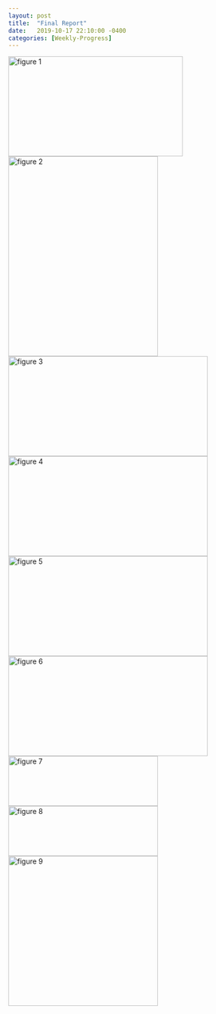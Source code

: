 ```yaml
---
layout: post
title:  "Final Report"
date:   2019-10-17 22:10:00 -0400
categories: [Weekly-Progress]
---
```


<img src="/12740teamAF/assets/figure_1.png" alt="figure 1" width="350" height="200">

<img src="/12740teamAF/assets/figure_2.png" alt="figure 2" width="300" height="400">

<img src="/12740teamAF/assets/figure_3.png" alt="figure 3" width="400" height="200">

<img src="/12740teamAF/assets/figure_4.jpg" alt="figure 4" width="400" height="200">

<img src="/12740teamAF/assets/figure_5.jpg" alt="figure 5" width="400" height="200">

<img src="/12740teamAF/assets/figure_6.jpg" alt="figure 6" width="400" height="200">

<img src="/12740teamAF/assets/figure_7.png" alt="figure 7" width="300" height="100">

<img src="/12740teamAF/assets/figure_8.jpg" alt="figure 8" width="300" height="100">

<img src="/12740teamAF/assets/figure_9.png" alt="figure 9" width="300" height="300">
